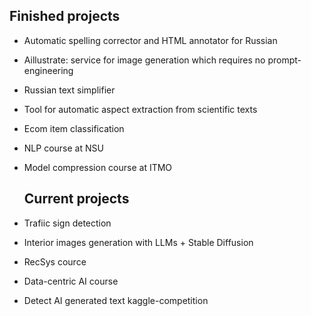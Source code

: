 ## Finished projects
- Automatic spelling corrector and HTML annotator for Russian
- Aillustrate: service for image generation which requires no prompt-engineering
- Russian text simplifier
- Tool for automatic aspect extraction from scientific texts
- Ecom item classification
- NLP course at NSU
- Model compression course at ITMO

  ## Current projects
- Trafiic sign detection
- Interior images generation with LLMs + Stable Diffusion
- RecSys cource
- Data-centric AI course
- Detect AI generated text kaggle-competition 

